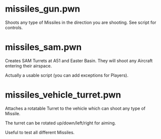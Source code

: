 # missiles_gun.pwn

Shoots any type of Missiles in the direction you are shooting. See script for controls.

# missiles_sam.pwn

Creates SAM Turrets at A51 and Easter Basin. They will shoot any Aircraft entering their airspace.

Actually a usable script (you can add exceptions for Players).

# missiles_vehicle_turret.pwn

Attaches a rotatable Turret to the vehicle which can shoot any type of Missile.

The turret can be rotated up/down/left/right for aiming.

Useful to test all different Missiles.
